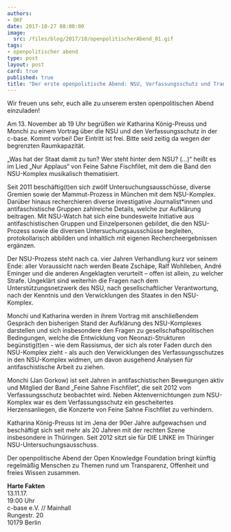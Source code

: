```yaml
---
authors: 
- OKF
date: 2017-10-27 08:00:00
image:
  src: /files/blog/2017/10/openpolitischerAbend_01.gif
tags:
- openpolitischer abend
type: post
layout: post
card: true
published: true
title: "Der erste openpolitische Abend: NSU, Verfassungsschutz und Transparenz" 
---
```


Wir freuen uns sehr, euch alle zu unserem ersten openpolitischen Abend einzuladen! 

Am 13. November ab 19 Uhr begrüßen wir Katharina König-Preuss und Monchi zu einem Vortrag über die NSU und den Verfassungsschutz in der c-base. Kommt vorbei! Der Eintritt ist frei. Bitte seid zeitig da wegen der begrenzten Raumkapazität. 

„Was hat der Staat damit zu tun? Wer steht hinter dem NSU? (…)“ heißt es im Lied „Nur Applaus“ von Feine Sahne Fischfilet, mit dem die Band den NSU-Komplex musikalisch thematisiert.

Seit 2011 beschäftig(t)en sich zwölf Untersuchungsausschüsse, diverse Gremien sowie der Mammut-Prozess in München mit dem NSU-Komplex. Darüber hinaus recherchieren diverse investigative Journalist*innen und antifaschistische Gruppen zahlreiche Details, welche zur Aufklärung beitragen. Mit NSU-Watch hat sich eine bundesweite Initiative aus antifaschistischen Gruppen und Einzelpersonen gebildet, die den NSU-Prozess sowie die diversen Untersuchungsausschüsse begleiten, protokollarisch abbilden und inhaltlich mit eigenen Rechercheergebnissen ergänzen.

Der NSU-Prozess steht nach ca. vier Jahren Verhandlung kurz vor seinem Ende: aller Voraussicht nach werden Beate Zschäpe, Ralf Wohlleben, André Eminger und die anderen Angeklagten verurteilt – offen ist allein, zu welcher Strafe. Ungeklärt sind weiterhin die Fragen nach dem Unterstützungsnetzwerk des NSU, nach gesellschaftlicher Verantwortung, nach der Kenntnis und den Verwicklungen des Staates in den NSU-Komplex.

Monchi und Katharina werden in ihrem Vortrag mit anschließendem Gespräch den bisherigen Stand der Aufklärung des NSU-Komplexes darstellen und sich insbesondere den Fragen zu gesellschaftspolitischen Bedingungen, welche die Entwicklung von Neonazi-Strukturen begünstig(t)en - wie dem Rassismus, der sich als roter Faden durch den NSU-Komplex zieht - als auch den Verwicklungen des Verfassungsschutzes in den NSU-Komplex widmen, um davon ausgehend Analysen für antifaschistische Arbeit zu ziehen.

Monchi (Jan Gorkow) ist seit Jahren in antifaschistischen Bewegungen aktiv und Mitglied der Band „Feine Sahne Fischfilet“, die seit 2012 vom Verfassungsschutz beobachtet wird. Neben Aktenvernichtungen zum NSU-Komplex war es dem Verfassungsschutz ein gescheitertes Herzensanliegen, die Konzerte von Feine Sahne Fischfilet zu verhindern.

Katharina König-Preuss ist im Jena der 90er Jahre aufgewachsen und beschäftigt sich seit mehr als 20 Jahren mit der rechten Szene insbesondere in Thüringen. Seit 2012 sitzt sie für DIE LINKE im Thüringer NSU-Untersuchungsausschuss.

Der openpolitische Abend der Open Knowledge Foundation bringt künftig regelmäßig Menschen zu Themen rund um Transparenz, Offenheit und freies Wissen zusammen. 

<b>Harte Fakten</b>
<br> 13.11.17. 
<br> 19:00 Uhr
<br> c-base e.V. // Mainhall
<br> Rungestr. 20
<br> 10179 Berlin
